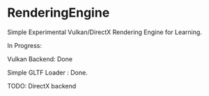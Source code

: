 # RenderingEngine
Simple Experimental Vulkan/DirectX Rendering Engine for Learning.

In Progress:

Vulkan Backend: Done

Simple GLTF Loader : Done.

TODO:
DirectX backend
